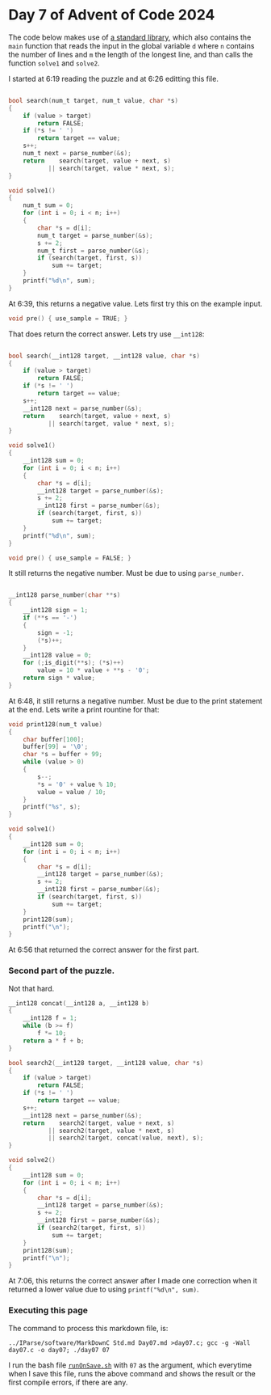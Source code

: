 # Day 7 of Advent of Code 2024

The code below makes use of [a standard library](Std.md), which
also contains the `main` function that reads the input in the global variable `d`
where `n` contains the number of lines and `m` the length of the longest line,
and than calls the function `solve1` and `solve2`.

I started at 6:19 reading the puzzle and at 6:26 editting this file.

```c

bool search(num_t target, num_t value, char *s)
{
    if (value > target)
        return FALSE;
    if (*s != ' ')
        return target == value;
    s++;    
    num_t next = parse_number(&s);
    return    search(target, value + next, s)
           || search(target, value * next, s);
}

void solve1()
{
    num_t sum = 0;
    for (int i = 0; i < n; i++)
    {
        char *s = d[i];
        num_t target = parse_number(&s);
        s += 2;
        num_t first = parse_number(&s);
        if (search(target, first, s))
            sum += target;
    }
    printf("%d\n", sum);
}
```

At 6:39, this returns a negative value. Lets first try this on the example
input.

```c
void pre() { use_sample = TRUE; }
```

That does return the correct answer. Lets try use `__int128`:

```c

bool search(__int128 target, __int128 value, char *s)
{
    if (value > target)
        return FALSE;
    if (*s != ' ')
        return target == value;
    s++;    
    __int128 next = parse_number(&s);
    return    search(target, value + next, s)
           || search(target, value * next, s);
}

void solve1()
{
    __int128 sum = 0;
    for (int i = 0; i < n; i++)
    {
        char *s = d[i];
        __int128 target = parse_number(&s);
        s += 2;
        __int128 first = parse_number(&s);
        if (search(target, first, s))
            sum += target;
    }
    printf("%d\n", sum);
}

void pre() { use_sample = FALSE; }

```

It still returns the negative number. Must be due to using
`parse_number`.

```c

__int128 parse_number(char **s)
{
    __int128 sign = 1;
    if (**s == '-')
    {
        sign = -1;
        (*s)++;
    }
    __int128 value = 0;
    for (;is_digit(**s); (*s)++)
        value = 10 * value + **s - '0';
    return sign * value;
}

```

At 6:48, it still returns a negative number. Must be due to
the print statement at the end. Lets write a print rountine
for that:

```c
void print128(num_t value)
{
    char buffer[100];
    buffer[99] = '\0';
    char *s = buffer + 99;
    while (value > 0)
    {
        s--;
        *s = '0' + value % 10;
        value = value / 10;
    }
    printf("%s", s);
}

void solve1()
{
    __int128 sum = 0;
    for (int i = 0; i < n; i++)
    {
        char *s = d[i];
        __int128 target = parse_number(&s);
        s += 2;
        __int128 first = parse_number(&s);
        if (search(target, first, s))
            sum += target;
    }
    print128(sum);
    printf("\n");
}
```

At 6:56 that returned the correct answer for the first part.


### Second part of the puzzle.

Not that hard.

```c
__int128 concat(__int128 a, __int128 b)
{
    __int128 f = 1;
    while (b >= f)
        f *= 10;
    return a * f + b; 
}

bool search2(__int128 target, __int128 value, char *s)
{
    if (value > target)
        return FALSE;
    if (*s != ' ')
        return target == value;
    s++;    
    __int128 next = parse_number(&s);
    return    search2(target, value + next, s)
           || search2(target, value * next, s)
           || search2(target, concat(value, next), s);
}

void solve2()
{
    __int128 sum = 0;
    for (int i = 0; i < n; i++)
    {
        char *s = d[i];
        __int128 target = parse_number(&s);
        s += 2;
        __int128 first = parse_number(&s);
        if (search2(target, first, s))
            sum += target;
    }
    print128(sum);
    printf("\n");
}

```

At 7:06, this returns the correct answer after I made one
correction when it returned a lower value due to using
`printf("%d\n", sum)`.

### Executing this page

The command to process this markdown file, is:
```
../IParse/software/MarkDownC Std.md Day07.md >day07.c; gcc -g -Wall day07.c -o day07; ./day07 07
```
I run the bash file [`runOnSave.sh`](runOnSave.sh) with `07` as the argument,
which everytime when I save this file, runs the above command and shows the
result or the first compile errors, if there are any.


